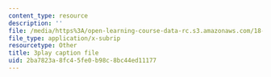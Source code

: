 ```yaml
---
content_type: resource
description: ''
file: /media/https%3A/open-learning-course-data-rc.s3.amazonaws.com/18-06sc-linear-algebra-fall-2011/2ba7823a8fc45fe0b98c8bc44ed11177_cdZnhQjJu4I.vtt
file_type: application/x-subrip
resourcetype: Other
title: 3play caption file
uid: 2ba7823a-8fc4-5fe0-b98c-8bc44ed11177
---
```

